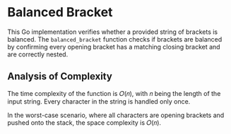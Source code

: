 # Balanced Bracket

This Go implementation verifies whether a provided string of brackets is balanced. The `balanced_bracket` function checks if brackets are balanced by confirming every opening bracket has a matching closing bracket and are correctly nested.

## Analysis of Complexity

The time complexity of the function is 𝑂(𝑛), with 𝑛 being the length of the input string. Every character in the string is handled only once.

In the worst-case scenario, where all characters are opening brackets and pushed onto the stack, the space complexity is 𝑂(𝑛).